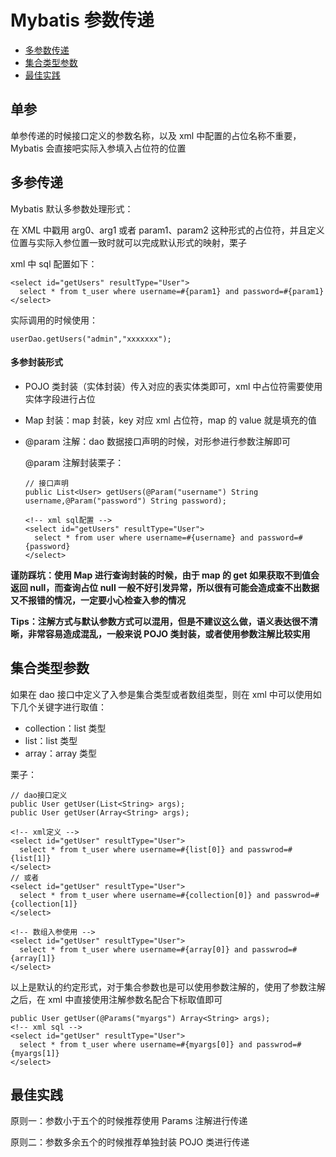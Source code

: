 # Mybatis 参数传递

- [多参数传递](##多参传递)
- [集合类型参数](##集合类型参数)
- [最佳实践](##最佳实践)

## 单参

单参传递的时候接口定义的参数名称，以及 xml 中配置的占位名称不重要，Mybatis 会直接吧实际入参填入占位符的位置

## 多参传递

Mybatis 默认多参数处理形式：

在 XML 中戳用 arg0、arg1 或者 param1、param2 这种形式的占位符，并且定义位置与实际入参位置一致时就可以完成默认形式的映射，栗子

xml 中 sql 配置如下：

    <select id="getUsers" resultType="User">
      select * from t_user where username=#{param1} and password=#{param1}
    </select>

实际调用的时候使用：

    userDao.getUsers("admin","xxxxxxx");

#### 多参封装形式

- POJO 类封装（实体封装）传入对应的表实体类即可，xml 中占位符需要使用实体字段进行占位
- Map 封装：map 封装，key 对应 xml 占位符，map 的 value 就是填充的值
- @param 注解：dao 数据接口声明的时候，对形参进行参数注解即可

  @param 注解封装栗子：

      // 接口声明
      public List<User> getUsers(@Param("username") String username,@Param("password") String password);

      <!-- xml sql配置 -->
      <select id="getUsers" resultType="User">
        select * from user where username=#{username} and password=#{password}
      </select>

**谨防踩坑：使用 Map 进行查询封装的时候，由于 map 的 get 如果获取不到值会返回 null，而查询占位 null 一般不好引发异常，所以很有可能会造成查不出数据又不报错的情况，一定要小心检查入参的情况**

**Tips：注解方式与默认参数方式可以混用，但是不建议这么做，语义表达很不清晰，非常容易造成混乱，一般来说 POJO 类封装，或者使用参数注解比较实用**

## 集合类型参数

如果在 dao 接口中定义了入参是集合类型或者数组类型，则在 xml 中可以使用如下几个关键字进行取值：

- collection：list 类型
- list：list 类型
- array：array 类型

栗子：

    // dao接口定义
    public User getUser(List<String> args);
    public User getUser(Array<String> args);

    <!-- xml定义 -->
    <select id="getUser" resultType="User">
      select * from t_user where username=#{list[0]} and passwrod=#{list[1]}
    </select>
    // 或者
    <select id="getUser" resultType="User">
      select * from t_user where username=#{collection[0]} and passwrod=#{collection[1]}
    </select>

    <!-- 数组入参使用 -->
    <select id="getUser" resultType="User">
      select * from t_user where username=#{array[0]} and passwrod=#{array[1]}
    </select>

以上是默认的约定形式，对于集合参数也是可以使用参数注解的，使用了参数注解之后，在 xml 中直接使用注解参数名配合下标取值即可

    public User getUser(@Params("myargs") Array<String> args);
    <!-- xml sql -->
    <select id="getUser" resultType="User">
      select * from t_user where username=#{myargs[0]} and passwrod=#{myargs[1]}
    </select>

## 最佳实践

原则一：参数小于五个的时候推荐使用 Params 注解进行传递

原则二：参数多余五个的时候推荐单独封装 POJO 类进行传递
